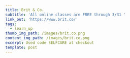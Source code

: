 ```yaml
---
title: Brit & Co.
subtitle: 'All online classes are FREE through 3/31 '
link_out: 'https://www.brit.co/'
tags:
  - learn_up
thumb_img_path: /images/brit.co.png
content_img_path: /images/brit.co.png
excerpt: Used code SELFCARE at checkout
template: post
---
```

